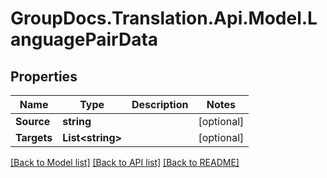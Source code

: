 # GroupDocs.Translation.Api.Model.LanguagePairData

## Properties

Name | Type | Description | Notes
------------ | ------------- | ------------- | -------------
**Source** | **string** |  | [optional] 
**Targets** | **List&lt;string&gt;** |  | [optional] 

[[Back to Model list]](../README.md#documentation-for-models) [[Back to API list]](../README.md#documentation-for-api-endpoints) [[Back to README]](../README.md)

